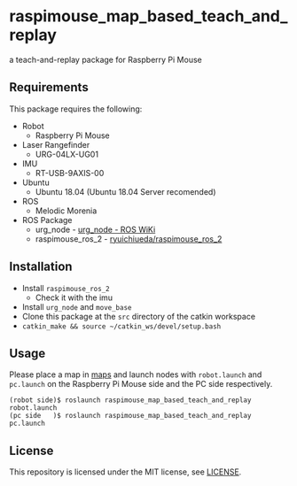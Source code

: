 # raspimouse_map_based_teach_and_replay

a teach-and-replay package for Raspberry Pi Mouse


## Requirements

This package requires the following:
* Robot
  * Raspberry Pi Mouse
* Laser Rangefinder
  * URG-04LX-UG01
* IMU
  * RT-USB-9AXIS-00
* Ubuntu
  * Ubuntu 18.04 (Ubuntu 18.04 Server recomended)
* ROS
  * Melodic Morenia
* ROS Package
  * urg_node - [urg_node - ROS WiKi](http://wiki.ros.org/urg_node)
  * raspimouse_ros_2 - [ryuichiueda/raspimouse_ros_2](https://github.com/ryuichiueda/raspimouse_ros_2)

## Installation

* Install `raspimouse_ros_2`
    * Check it with the imu
* Install `urg_node` and `move_base`
* Clone this package at the `src` directory of the catkin workspace
* `catkin_make && source ~/catkin_ws/devel/setup.bash`


## Usage

Please place a map in [maps](./maps) and launch nodes with `robot.launch` and `pc.launch` on the Raspberry Pi Mouse side and the PC side respectively.



```
(robot side)$ roslaunch raspimouse_map_based_teach_and_replay robot.launch
(pc side   )$ roslaunch raspimouse_map_based_teach_and_replay pc.launch
```

## License

This repository is licensed under the MIT license, see [LICENSE](./LICENSE).
